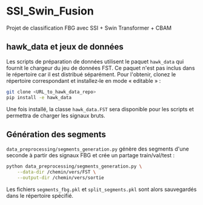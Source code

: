 # SSI_Swin_Fusion
Projet de classification FBG avec SSI + Swin Transformer + CBAM

## hawk_data et jeux de données

Les scripts de préparation de données utilisent le paquet `hawk_data` qui fournit
le chargeur du jeu de données FST. Ce paquet n'est pas inclus dans le
répertoire car il est distribué séparément. Pour l'obtenir, clonez le
répertoire correspondant et installez‑le en mode « editable » :

```bash
git clone <URL_to_hawk_data_repo>
pip install -e hawk_data
```

Une fois installé, la classe `hawk_data.FST` sera disponible pour les scripts
et permettra de charger les signaux bruts.

## Génération des segments

`data_preprocessing/segments_generation.py` génère des segments d'une seconde à
partir des signaux FBG et crée un partage train/val/test :

```bash
python data_preprocessing/segments_generation.py \
    --data-dir /chemin/vers/FST \
    --output-dir /chemin/vers/sortie
```

Les fichiers `segments_fbg.pkl` et `split_segments.pkl` sont alors sauvegardés
dans le répertoire spécifié.
